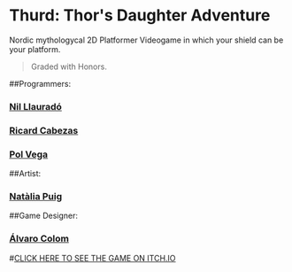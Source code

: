 # Thurd: Thor's Daughter Adventure
Nordic mythologycal 2D Platformer Videogame in which your shield can be your platform.
>Graded with Honors.

##Programmers:
###   [Nil Llauradó](https://twitter.com/BokerGameDev)
###   [Ricard Cabezas](https://twitter.com/RicardCabezas)
###   [Pol Vega](https://pol-vega.webnode.com)

##Artist:
###   [Natàlia Puig](https://www.artstation.com/ntwilight)

##Game Designer:
###   [Álvaro Colom](https://alvaro-trikyname-colom.webnode.es)

#[CLICK HERE TO SEE THE GAME ON ITCH.IO](https://pol-vega.itch.io/thrud-thors-daughter-adventure)